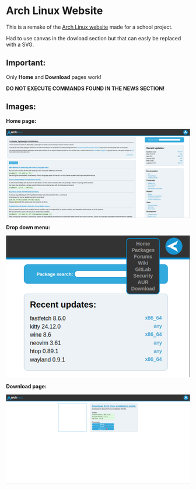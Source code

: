 # Arch Linux Website

This is a remake of the [Arch Linux website](https://archlinux.org/) made for a school project.

Had to use canvas in the dowload section but that can easly be replaced with a SVG.

## Important:

Only **Home** and **Download** pages work!

**DO NOT EXECUTE COMMANDS FOUND IN THE NEWS SECTION!**


## Images:
**Home page:**

![Home page](/za-readme/archweb1.png)

**Drop down menu:**

![Drop down menu](/za-readme/archweb2.png)

**Download page:**

![Download page](/za-readme/archweb3.png)